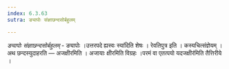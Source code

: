 ```yaml
---
index: 6.3.63
sutra: ङ्यापोः संज्ञाछन्दसोर्बहुलम्

---
```

_ङ्यापोः संज्ञाछन्दसोर्बहुलम्_ - ङ्यापोः ।उत्तरपदे ह्यस्वः स्या॑दिति शेषः । रेवतिपुत्र इति । कस्यचित्संज्ञेयम् । अथ छन्दस्युदाहरति — अजक्षीरमिति । अजायाः क्षीरमिति विग्रहः ।परमं वा एतत्पयो यदजक्षीर॑मिति तैत्तिरीये ।